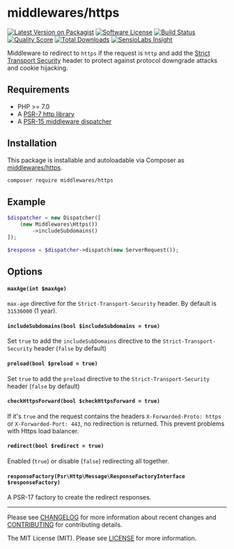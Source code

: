 # middlewares/https

[![Latest Version on Packagist][ico-version]][link-packagist]
[![Software License][ico-license]](LICENSE)
[![Build Status][ico-travis]][link-travis]
[![Quality Score][ico-scrutinizer]][link-scrutinizer]
[![Total Downloads][ico-downloads]][link-downloads]
[![SensioLabs Insight][ico-sensiolabs]][link-sensiolabs]

Middleware to redirect to `https` if the request is `http` and add the [Strict Transport Security](https://en.wikipedia.org/wiki/HTTP_Strict_Transport_Security) header to protect against protocol downgrade attacks and cookie hijacking.

## Requirements

* PHP >= 7.0
* A [PSR-7 http library](https://github.com/middlewares/awesome-psr15-middlewares#psr-7-implementations)
* A [PSR-15 middleware dispatcher](https://github.com/middlewares/awesome-psr15-middlewares#dispatcher)

## Installation

This package is installable and autoloadable via Composer as [middlewares/https](https://packagist.org/packages/middlewares/https).

```sh
composer require middlewares/https
```

## Example

```php
$dispatcher = new Dispatcher([
	(new Middlewares\Https())
		->includeSubdomains()
]);

$response = $dispatcher->dispatch(new ServerRequest());
```

## Options

#### `maxAge(int $maxAge)`

`max-age` directive for the `Strict-Transport-Security` header. By default is `31536000` (1 year).

#### `includeSubdomains(bool $includeSubdomains = true)`

Set `true` to add the `includeSubDomains` directive to the `Strict-Transport-Security` header (`false` by default)

#### `preload(bool $preload = true)`

Set `true` to add the `preload` directive to the `Strict-Transport-Security` header (`false` by default)

#### `checkHttpsForward(bool $checkHttpsForward = true)`

If it's `true` and the request contains the headers `X-Forwarded-Proto: https` or `X-Forwarded-Port: 443`, no redirection is returned. This prevent problems with Https load balancer.

#### `redirect(bool $redirect = true)`

Enabled (`true`) or disable (`false`) redirecting all together.

#### `responseFactory(Psr\Http\Message\ResponseFactoryInterface $responseFactory)`

A PSR-17 factory to create the redirect responses.

---

Please see [CHANGELOG](CHANGELOG.md) for more information about recent changes and [CONTRIBUTING](CONTRIBUTING.md) for contributing details.

The MIT License (MIT). Please see [LICENSE](LICENSE) for more information.

[ico-version]: https://img.shields.io/packagist/v/middlewares/https.svg?style=flat-square
[ico-license]: https://img.shields.io/badge/license-MIT-brightgreen.svg?style=flat-square
[ico-travis]: https://img.shields.io/travis/middlewares/https/master.svg?style=flat-square
[ico-scrutinizer]: https://img.shields.io/scrutinizer/g/middlewares/https.svg?style=flat-square
[ico-downloads]: https://img.shields.io/packagist/dt/middlewares/https.svg?style=flat-square
[ico-sensiolabs]: https://img.shields.io/sensiolabs/i/763e4b16-798b-4c40-ae8a-da1698caae62.svg?style=flat-square

[link-packagist]: https://packagist.org/packages/middlewares/https
[link-travis]: https://travis-ci.org/middlewares/https
[link-scrutinizer]: https://scrutinizer-ci.com/g/middlewares/https
[link-downloads]: https://packagist.org/packages/middlewares/https
[link-sensiolabs]: https://insight.sensiolabs.com/projects/763e4b16-798b-4c40-ae8a-da1698caae62
